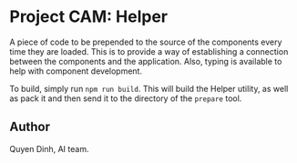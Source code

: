 # Project CAM: Helper

A piece of code to be prepended to the source of the components every time they are loaded. This is to provide a way of establishing a connection between the components and the application. Also, typing is available to help with component development.

To build, simply run `npm run build`. This will build the Helper utility, as well as pack it and then send it to the directory of the `prepare` tool.

## Author

Quyen Dinh, AI team.
